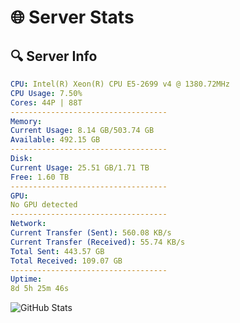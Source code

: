 # 🌐 Server Stats
## 🔍 Server Info
```yaml
CPU: Intel(R) Xeon(R) CPU E5-2699 v4 @ 1380.72MHz
CPU Usage: 7.50%
Cores: 44P | 88T
-----------------------------------
Memory:
Current Usage: 8.14 GB/503.74 GB
Available: 492.15 GB
-----------------------------------
Disk:
Current Usage: 25.51 GB/1.71 TB
Free: 1.60 TB
-----------------------------------
GPU:
No GPU detected
-----------------------------------
Network:
Current Transfer (Sent): 560.08 KB/s
Current Transfer (Received): 55.74 KB/s
Total Sent: 443.57 GB
Total Received: 109.07 GB
-----------------------------------
Uptime:
8d 5h 25m 46s
```
![GitHub Stats](https://img.shields.io/badge/Updated-2025-04-27_22:34:34-blue)